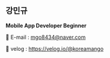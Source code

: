 ## 강민규

**Mobile App Developer Beginner**

🔹 E-mail  : mgo8434@naver.com

🔹 velog : https://velog.io/@koreamango
